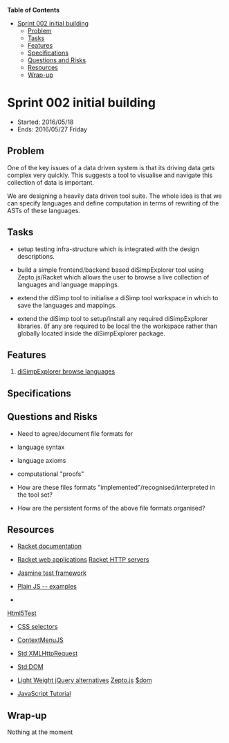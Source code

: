 **Table of Contents**

  - [Sprint 002 initial building](#sprint-002-initial-building)
    - [Problem](#problem)
    - [Tasks](#tasks)
    - [Features](#features)
    - [Specifications](#specifications)
    - [Questions and Risks](#questions-and-risks)
    - [Resources](#resources)
    - [Wrap-up](#wrap-up)

<!--- END TOC -->

# Sprint 002 initial building

* Started: 2016/05/18
* Ends: 2016/05/27 Friday

## Problem

One of the key issues of a data driven system is that its driving data 
gets complex very quickly. This suggests a tool to visualise and navigate 
this collection of data is important.

We are designing a heavily data driven tool suite. The whole idea is that 
we can specify languages and define computation in terms of rewriting of 
the ASTs of these languages.

## Tasks

* setup testing infra-structure which is integrated with the design 
  descriptions.

* build a simple frontend/backend based diSimpExplorer tool using 
  Zepto.js/Racket which allows the user to browse a live collection of 
  languages and language mappings.

* extend the diSimp tool to initialise a diSimp tool workspace in which to 
  save the languages and mappings.

* extend the diSimp tool to setup/install any required diSimpExplorer 
  libraries. (if any are required to be local the the workspace rather 
  than globally located inside the diSimpExplorer package.

## Features

1. [diSimpExplorer browse languages](../../pkgs/diSimpExplorer/specs/javascript/functional/browseLanguages.js)

## Specifications

## Questions and Risks

* Need to agree/document file formats for
 * language syntax
 * language axioms
 * computational "proofs"

* How are these files formats "implemented"/recognised/interpreted in the 
tool set?

* How are the persistent forms of the above file formats organised?

## Resources

* [Racket documentation](https://docs.racket-lang.org/)

* [Racket web applications](https://docs.racket-lang.org/web-server/)
  [Racket HTTP servers](http://docs.racket-lang.org/web-server-internal/)

* [Jasmine test framework](http://jasmine.github.io/)

* [Plain JS -- examples](https://plainjs.com/)

* 
[Html5Test](http://html5test.com/compare/browser/ie-10/chrome-44/firefox-40.html)

* [CSS selectors](http://www.w3schools.com/cssref/css_selectors.asp)

* [ContextMenuJS](http://www.w3schools.com/cssref/css_selectors.asp)

* [Std:XMLHttpRequest](https://xhr.spec.whatwg.org/)

* [Std:DOM](https://dom.spec.whatwg.org/)

* [Light Weight jQuery alternatives](https://dom.spec.whatwg.org/) 
[Zepto.js](http://zeptojs.com/) 
[$dom](https://github.com/julienw/dollardom/)

* [JavaScript Tutorial](http://htmldog.com/guides/javascript/)

## Wrap-up

Nothing at the moment
